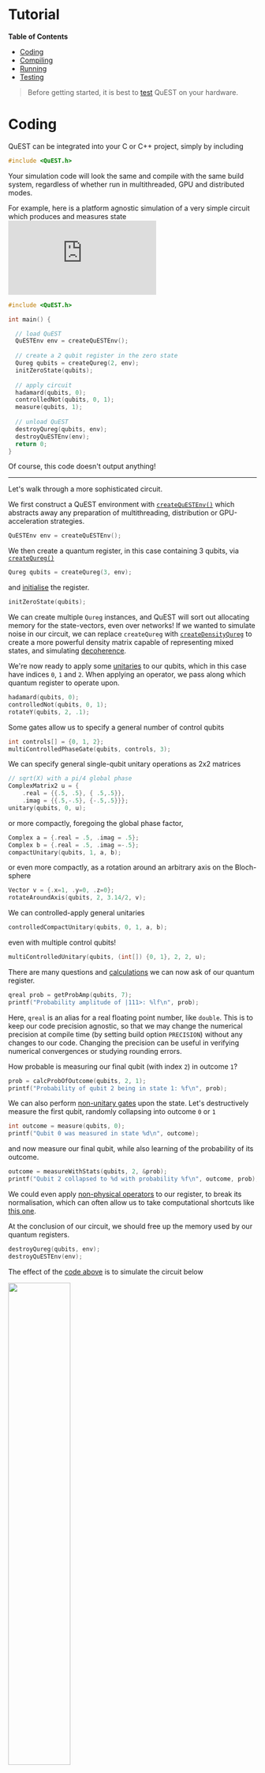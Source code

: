 Tutorial
======

**Table of Contents**
- [Coding](#coding)
- [Compiling](#compiling)
- [Running](#running)
- [Testing](#testing)

> Before getting started, it is best to [test](#testing) QuEST on your hardware.

# Coding

QuEST can be integrated into your C or C++ project, simply by including
```C
#include <QuEST.h>
```
Your simulation code will look the same and compile with the same build system, regardless of whether run in multithreaded, GPU and distributed modes.

For example, here is a platform agnostic simulation of a very simple circuit which produces and measures state  ![equation](https://latex.codecogs.com/gif.latex?C_0%28X_1%29%20H_0%20%7C00%5Crangle)
```C
#include <QuEST.h>

int main() {

  // load QuEST
  QuESTEnv env = createQuESTEnv();
  
  // create a 2 qubit register in the zero state
  Qureg qubits = createQureg(2, env);
  initZeroState(qubits);
	
  // apply circuit
  hadamard(qubits, 0);
  controlledNot(qubits, 0, 1);
  measure(qubits, 1);
	
  // unload QuEST
  destroyQureg(qubits, env); 
  destroyQuESTEnv(env);
  return 0;
}
```
Of course, this code doesn't output anything!


----------------------

Let's walk through a more sophisticated circuit.

We first construct a QuEST environment with [`createQuESTEnv()`](https://quest-kit.github.io/QuEST/group__type.html#ga8ba2c3388dd64d9348c3b091852d36d4) which abstracts away any preparation of multithreading, distribution or GPU-acceleration strategies.
```C
QuESTEnv env = createQuESTEnv();
```

We then create a quantum register, in this case containing 3 qubits, via [`createQureg()`](https://quest-kit.github.io/QuEST/group__type.html#ga3392816c0643414165c2f5caeec17df0)
```C
Qureg qubits = createQureg(3, env);
```
and [initialise](https://quest-kit.github.io/QuEST/group__init.html) the register.
```C
initZeroState(qubits);
```
We can create multiple `Qureg` instances, and QuEST will sort out allocating memory for the state-vectors, even over networks! If we wanted to simulate noise in our circuit, we can replace `createQureg` with [`createDensityQureg`](https://quest-kit.github.io/QuEST/group__type.html#ga93e55b6650b408abb30a1d4a8bce757c) to create a more powerful density matrix capable of representing mixed states, and simulating [decoherence](https://quest-kit.github.io/QuEST/group__decoherence.html).

We're now ready to apply some [unitaries](https://quest-kit.github.io/QuEST/group__unitary.html) to our qubits, which in this case have indices `0`, `1` and `2`.
When applying an operator, we pass along which quantum register to operate upon.
```C
hadamard(qubits, 0);
controlledNot(qubits, 0, 1);
rotateY(qubits, 2, .1);
```

Some gates allow us to specify a general number of control qubits
```C
int controls[] = {0, 1, 2};
multiControlledPhaseGate(qubits, controls, 3);
```

We can specify general single-qubit unitary operations as 2x2 matrices
```C
// sqrt(X) with a pi/4 global phase
ComplexMatrix2 u = {
    .real = {{.5, .5}, { .5,.5}},
    .imag = {{.5,-.5}, {-.5,.5}}};
unitary(qubits, 0, u);
```
or more compactly, foregoing the global phase factor,
```C
Complex a = {.real = .5, .imag = .5};
Complex b = {.real = .5, .imag =-.5};
compactUnitary(qubits, 1, a, b);
```
or even more compactly, as a rotation around an arbitrary axis on the Bloch-sphere
```C
Vector v = {.x=1, .y=0, .z=0};
rotateAroundAxis(qubits, 2, 3.14/2, v);
```

We can controlled-apply general unitaries
```C
controlledCompactUnitary(qubits, 0, 1, a, b);
```
even with multiple control qubits!
```C
multiControlledUnitary(qubits, (int[]) {0, 1}, 2, 2, u);
```

There are many questions and [calculations](https://quest-kit.github.io/QuEST/group__calc.html) we can now ask of our quantum register.
```C
qreal prob = getProbAmp(qubits, 7);
printf("Probability amplitude of |111>: %lf\n", prob);
```
Here, `qreal` is an alias for a real floating point number, like `double`. This is to keep our code precision agnostic, so that we may change the numerical precision at compile time (by setting build option `PRECISION`) without any changes to our code. Changing the precision can be useful in verifying numerical convergences or studying rounding errors.

How probable is measuring our final qubit (with index `2`) in outcome `1`?
```C
prob = calcProbOfOutcome(qubits, 2, 1);
printf("Probability of qubit 2 being in state 1: %f\n", prob);
```

We can also perform [non-unitary gates](https://quest-kit.github.io/QuEST/group__normgate.html) upon the state. Let's destructively measure the first qubit, randomly collapsing into outcome `0` or `1`
```C
int outcome = measure(qubits, 0);
printf("Qubit 0 was measured in state %d\n", outcome);
```
and now measure our final qubit, while also learning of the probability of its outcome.
```C
outcome = measureWithStats(qubits, 2, &prob);
printf("Qubit 2 collapsed to %d with probability %f\n", outcome, prob);
```
We could even apply [non-physical operators](https://quest-kit.github.io/QuEST/group__operator.html) to our register, to break its normalisation, which can often allow us to take computational shortcuts like [this one](https://arxiv.org/abs/2009.02823).

At the conclusion of our circuit, we should free up the memory used by our quantum registers.
```C
destroyQureg(qubits, env);
destroyQuESTEnv(env);
```

The effect of the [code above](tutorial_example.c) is to simulate the circuit below

<img src="https://github.com/QuEST-Kit/QuEST/raw/master/examples/tutorial_circuit.png" width="50%"> <br>

and after compiling (see section below) and running, gives psuedo-random output

> ```
> Probability amplitude of |111>: 0.498751
> Probability of qubit 2 being in state 1: 0.749178
> Qubit 0 was measured in state 1
> Qubit 2 collapsed to 1 with probability 0.998752
> ```

> ```
> Probability amplitude of |111>: 0.498751
> Probability of qubit 2 being in state 1: 0.749178
> Qubit 0 was measured in state 0
> Qubit 2 collapsed to 1 with probability 0.499604
> ```

QuEST uses the [Mersenne Twister](http://www.math.sci.hiroshima-u.ac.jp/~m-mat/MT/MT2002/emt19937ar.html) algorithm to generate random numbers used for randomly collapsing quantum states. The user can seed this RNG using [`seedQuEST()`](https://quest-kit.github.io/QuEST/group__debug.html#ga555451c697ea4a9d27389155f68fdabc), otherwise QuEST will by default create a seed from the current time and the process id.


> In distributed mode (see below), all code in your source files will be executed independently on every node. 
> To execute some code (e.g. printing) only on one node, use
> ```C
> QuESTEnv env = createQuESTEnv();
> 
> if (env.rank == 0)
>     printf("Only one node executes this print!");
> ```
> Such conditions are valid and always satisfied in code run on a single node.

----------------------------

# Compiling

QuEST uses [CMake](https://cmake.org/) (version `3.7` or higher) as its build system. Configure the build by supplying the below `-D[VAR=VALUE]` options after the `cmake ..` command. You can alternatively compile via [GNU Make](https://www.gnu.org/software/make/) directly with the provided [makefile](makefile).

> **Windows** users should install [CMake](https://cmake.org/download/) and [Build Tools](https://visualstudio.microsoft.com/downloads/#build-tools-for-visual-studio-2019), and run the below commands in the *Developer Command Prompt for VS*

To compile, run:
```console
mkdir build
cd build
cmake .. -DUSER_SOURCE="[FILENAME]"
make
```
where `[FILENAME]` is the name of your source file, including the file extension, relative to the root QuEST directory (above `build`). 

> Windows users should replace the final two build commands with
> ```bash 
> cmake .. -G "NMake Makefiles"
> nmake
> ```
> If using MSVC and NMake in this way fails, users can forego GPU acceleration, download
> [MinGW-w64](https://sourceforge.net/projects/mingw-w64/), and compile via 
> ```bash 
> cmake .. -G "MinGW Makefiles"
> make
> ```
> Compiling directly with `make` and the provided [makefile](makefile), copied to the root directory, may prove easier.

If your project contains multiple source files, separate them with semi-colons. For example,
```console
 -DUSER_SOURCE="source1.c;source2.cpp"
```


- To set the compilers used by cmake (to e.g. `gcc-6`), use
  ```console 
   -DCMAKE_C_COMPILER=gcc-6
  ```
  and similarly to set the C++ compiler (as used in GPU mode), use
  ```console 
   -DCMAKE_CXX_COMPILER=g++-6
  ```

- If you wish your executable to be named something other than `demo`, you can set this too by adding argument:
  ```console
   -DOUTPUT_EXE="myExecutable" 
  ```

- To compile your code to use multithreading, for parallelism on multi-core or multi-CPU systems, use
  ```console
  -DMULTITHREADED=1
  ```
  Before launching your executable, set the number of participating threads using `OMP_NUM_THREADS`. For example,
  ```console
  export OMP_NUM_THREADS=16
  ./myExecutable
  ```

- To compile your code to run on distributed or networked systems use
  ```console
   -DDISTRIBUTED=1
  ```
  Depending on your MPI implementation, your executable can be launched via
  ```console 
  mpirun -np [NUM_NODES] [EXEC]
  ```
  where `[NUM_NODES]` is the number of distributed compute nodes to use, and `[EXEC]` is the name of your executable. Note that QuEST *hybridises* multithreading and distribution. Hence you should set `[NUM_NODES]` to equal exactly the number of distinct compute nodes (which don't share memory), and set `OMP_NUM_THREADS` as above to assign the number of threads used on *each* compute node.

- To compile for GPU, use
  ```console
   -DGPUACCELERATED=1 -DGPU_COMPUTE_CAPABILITY=[CC] ..
  ```
  where `[CC]` is the compute cabability of your GPU, written without a decimal point. This can can be looked up at the [NVIDIA website](https://developer.nvidia.com/cuda-gpus).
  > Note that CUDA is not compatible with all compilers. To force `cmake` to use a 
  > compatible compiler, override `CMAKE_C_COMPILER` and `CMAKE_CXX_COMPILER`.  
  > For example, to compile for the [Quadro P6000](https://www.pny.com/nvidia-quadro-p6000)
  > with `gcc-6`: 
  > ```console 
  > cmake .. -DGPUACCELERATED=1 -DGPU_COMPUTE_CAPABILITY=61 \
  >          -DCMAKE_C_COMPILER=gcc-6 -DCMAKE_CXX_COMPILER=g++-6
  > ```

QuEST can also run on AMD GPUs using HIP. For the HIP documentation see: [HIP programming guide](https://docs.amd.com/bundle/HIP-Programming-Guide-v5.3/page/Introduction_to_HIP_Programming_Guide.html)
To compile for AMD GPUs, use
  ```console
   -DGPUACCELERATED=1 -DUSE_HIP=1 -DGPU_ARCH=[ARCH] ..
  ```
  where `[ARCH]` is the architecture of your GPU, for axample `gfx90a`. A table for AMD GPU architectures can be looked up [HERE](https://llvm.org/docs/AMDGPUUsage.html#amdgpu-processor-table) 

- You can additionally customise the floating point precision used by QuEST's `qreal` type, via
  ```console
   -DPRECISION=1
   -DPRECISION=2
   -DPRECISION=4
  ```
  which uses single (`qreal = float`), double (`qreal = double`) and quad (`qreal = long double`) respectively.
  Using greater precision means more precise computation but at the expense of additional memory requirements and runtime.
  Checking results are unchanged when switching the precision can be a great test that your calculations are sufficiently precise.

After making changes to your code, you can quickly recompile using `make` directly, within the `build/` directory.

For a full list of available configuration parameters, use
```console
cmake -LH ..
```

For manual configuration (not recommended) you can change the `CMakeLists.txt` in the root QuEST directory. You can also directly modify [makefile](makefile), and compile using GNUMake directly, by copying [makefile](makefile) into the root repository directory and running 
```console 
make
```



----------------------------

# Running

## Locally

Once compiled as above, the compiled executable can be locally run from within the `build` directory.
```console
./myExecutable
```

- In multithreaded mode, the number of threads QuEST will use can be set by modifying `OMP_NUM_THREADS`, ideally to the number of available cores on your machine
  ```console
  export OMP_NUM_THREADS=8
  ./myExecutable
  ```
  
- In distributed mode, QuEST will uniformly divide every `Qureg` between a power-of-2 number of nodes, and can be launched with `mpirun`. For example, here using `8` nodes
  ```console
  mpirun -np 8 ./myExecutable
  ```
  If multithreading is also enabled, the number of threads used by each node can be set using `OMP_NUM_THREADS`. For example, here using `8` nodes with `16` threads on each (a total of `128` processors):
  ```console 
  export OMP_NUM_THREADS=16
  mpirun -np 8 ./myExecutable
  ```

- In GPU mode, the executable is launched directly via 
  ```console 
  ./myExecutable
  ```

## On supercomputers

There are no special requirements for running QuEST through job submission systems, like [SLURM](https://slurm.schedmd.com/documentation.html). Just call `./myExecutable` as you would any other binary.

For example, the [tutorial code](tutorial_example.c) can be run with on `4` distributed nodes (each with `8` cores) on a SLURM system using the following SLURM submission script
```console
#SBATCH --nodes=4
#SBATCH --ntasks-per-node=1

module load mvapich2

mkdir build
cd build
cmake .. -DDISTRIBUTED=1 -DMULTITHREADED=1
make

export OMP_NUM_THREADS=8
mpirun ./myExecutable
```
A [PBS](https://www.openpbs.org/) submission script like is similar
```console
#PBS -l select=4:ncpus=8

module purge
module load mvapich2

mkdir build
cd build
cmake -DDISTRIBUTED=1 ..
make

export OMP_NUM_THREADS=8
aprun -n 4 -d 8 -cc numa_node ./myExecutable
```

Running QuEST on a GPU is just a matter of specifying resources and the appropriate compilers
```console
#SBATCH --nodes=1
#SBATCH --ntasks-per-node=1
#SBATCH --gres=gpu:1 

#SBATCH --partition=gpu    ## name may vary

module purge
module load cuda  ## name may vary

mkdir build
cd build
cmake -DGPUACCELERATED=1 -DGPU_COMPUTE_CAPABILITY=[Compute capability] ..
make

./myExecutable
```

On each platform, there is no change to our source code or our QuEST interface. We simply recompile, and QuEST will utilise the available hardware (a GPU, shared-memory or distributed CPUs) to speedup our code.





----------------------------

# Testing

QuEST includes a comprehensive set of unit tests, to assure every function performs correctly. These are located in the [tests](../tests) directory (documented [here](https://quest-kit.github.io/QuEST/group__unittest.html)), and compare QuEST's optimised routines to slower, algorithmically distinct methods (documented [here](https://quest-kit.github.io/QuEST/group__testutilities.html)). It is a good idea to run these tests on your machine to check QuEST is properly configured, and especially so in GPU mode, to check you have correctly set [`GPU_COMPUTE_CAPABILITY`](https://developer.nvidia.com/cuda-gpus).

Tests should be compiled in a build directory within the root QuEST directory.
```console
mkdir build 
cd build
```
To compile, run:
```console 
cmake .. -DTESTING=ON
make
```
You can include additional CMake arguments to target your desired hardware, such as `-DDISTRIBUTION=1`.

Next, to launch all unit tests, run:
```console 
make test
```
You should see each function being tested in turn; some will be very fast, and some very slow. 
> This is because the tests run functions with every one of their possible inputs 
> (where possible).
> Functions with more possible inputs will hence take longer to test.
> The difference in testing time between different functions can hence be very large, and does not indicate a testing nor performance problem.

For example:
```
      Start   1: calcDensityInnerProduct
1/117 Test   #1: calcDensityInnerProduct .............   Passed    0.16 sec
      Start   2: calcExpecDiagonalOp
2/117 Test   #2: calcExpecDiagonalOp .................   Passed    0.07 sec
      Start   3: calcExpecPauliHamil
3/117 Test   #3: calcExpecPauliHamil .................   Passed    0.64 sec
      Start   4: calcExpecPauliProd
4/117 Test   #4: calcExpecPauliProd ..................   Passed   94.88 sec
```

You can also run the executable `build/tests/tests` directly, to see more statistics, and to make use of the Catch2 [command-line](https://github.com/catchorg/Catch2/blob/devel/docs/command-line.md)
```console 
./tests/tests

===============================================================================
All tests passed (99700 assertions in 117 test cases)
```

This is necessary to run the tests in distributed mode:
```console 
mpirun -np 8 tests/tests
```

Using the [command-line](https://github.com/catchorg/Catch2/blob/devel/docs/command-line.md) is especially useful for contributors to QuEST, for example to run only their new function:
```console 
./tests/tests myNewFunction
```
or a sub-test within:
```console 
./tests/tests myNewFunction -c "correctness" -c "density-matrix" -c "unnormalised"
```

Ideally, a new function should have its unit test run in every configuration of hardware (including #threads and #nodes) and precision. The below bash script automates this.
```bash
export f=myNewFunction    # function to test
export cc=30              # GPU compute-capability
export nt=16              # number of CPU threads

test() {
    cmake .. -DTESTING=ON -DPRECISION=$p \
             -DMULTITHREADED=$mt -DDISTRIBUTED=$d \
             -DGPUACCELERATED=$ga -DGPU_COMPUTE_CAPABILITY=$cc
             # insert additional cmake params here, if needed
    make
    export OMP_NUM_THREADS=$nt
    if (( $d == 1 )); then 
        mpirun -np $nn ./tests/tests $f
    else 
        ./tests/tests $f
    fi
}

# precision
for p in 1 2 4; do
    # serial
    mt=0 d=0 ga=0 test
    # multithreaded
    mt=1 d=0 ga=0 test
    # gpu 
    mt=0 d=0 ga=1 test
    # distributed (+multithreaded)
    for nn in 2 4 8 16; do
        mt=1 d=1 ga=0 test
    done
done
```
